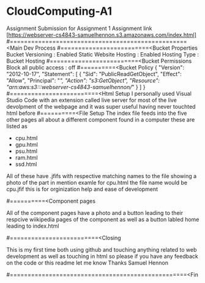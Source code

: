 # CloudComputing-A1
Assignment Submission for Assignment 1
Assignment link [https://webserver-cs4843-samuelhennon.s3.amazonaws.com/index.html]
#==================================================<Main Dev Process 
#=========================<Bucket Properties
Bucket Versioning : Enabled
Static Website Hosting : Enabled
Hosting Type : Bucket Hosting
#=========================<Bucket Permissions
Block all public access : off
#==========<Bucket Policy
{
    "Version": "2012-10-17",
    "Statement": [
        {
            "Sid": "PublicReadGetObject",
            "Effect": "Allow",
            "Principal": "*",
            "Action": "s3:GetObject",
            "Resource": "arn:aws:s3:::webserver-cs4843-samuelhennon/*"
        }
    ]
}
#=========================<Html Setup
I personally used Visual Studio Code with an extension called live server for most of the live devolpment of the webpage and it was super useful having never touchted html before
#==========<File Setup
The index file feeds into the five other pages all about a different component found in a computer these are listed as
* cpu.html
* gpu.html
* psu.html
* ram.html
* ssd.html


All of these have .jfifs with respective matching names to the file showing a photo of the part in mention
examle for cpu.html the file name would be cpu.jfif this is for orginization help and ease of development

#==========<Component pages
                      
All of the component pages have a photo and a button leading to their respcive wiikipedia pages of the component as well as a button labled home leading to index.html

#=========================<Closing

This is my first time both using github and touching anything related to web development as well as touching in html so please if you have any feedback on the code or this readme let me know
Thanks
Samuel Hennon

#==================================================<Fin
